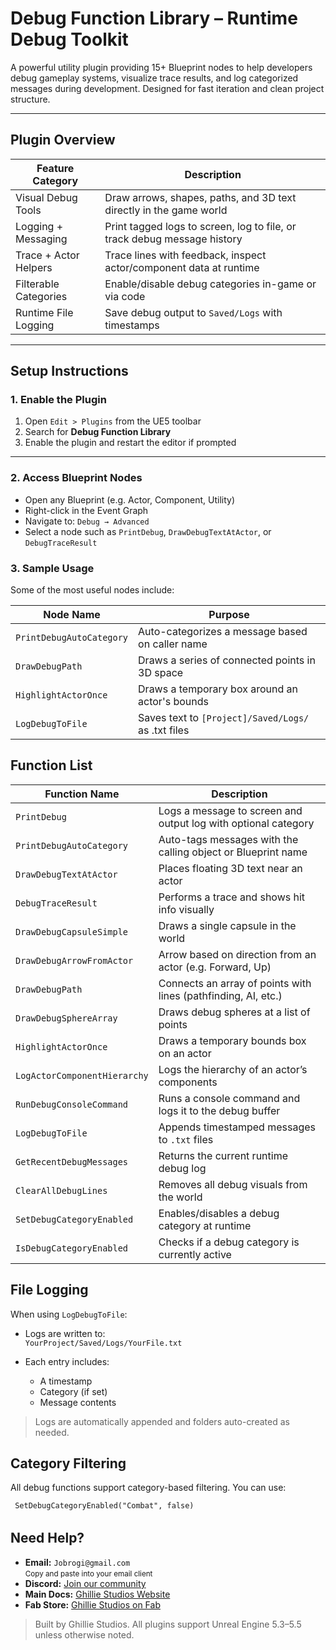 # Debug Function Library – Runtime Debug Toolkit

A powerful utility plugin providing 15+ Blueprint nodes to help developers debug gameplay systems, visualize trace results, and log categorized messages during development. Designed for fast iteration and clean project structure.

---

## Plugin Overview

| Feature Category      | Description                                                              |
| --------------------- | ------------------------------------------------------------------------ |
| Visual Debug Tools    | Draw arrows, shapes, paths, and 3D text directly in the game world       |
| Logging + Messaging   | Print tagged logs to screen, log to file, or track debug message history |
| Trace + Actor Helpers | Trace lines with feedback, inspect actor/component data at runtime       |
| Filterable Categories | Enable/disable debug categories in-game or via code                      |
| Runtime File Logging  | Save debug output to `Saved/Logs` with timestamps                        |

---

## Setup Instructions

### 1. Enable the Plugin

1. Open `Edit > Plugins` from the UE5 toolbar
2. Search for **Debug Function Library**
3. Enable the plugin and restart the editor if prompted

---

### 2. Access Blueprint Nodes

- Open any Blueprint (e.g. Actor, Component, Utility)
- Right-click in the Event Graph
- Navigate to: `Debug → Advanced`
- Select a node such as `PrintDebug`, `DrawDebugTextAtActor`, or `DebugTraceResult`

### 3. Sample Usage

Some of the most useful nodes include:

| Node Name                | Purpose                                             |
| ------------------------ | --------------------------------------------------- |
| `PrintDebugAutoCategory` | Auto-categorizes a message based on caller name     |
| `DrawDebugPath`          | Draws a series of connected points in 3D space      |
| `HighlightActorOnce`     | Draws a temporary box around an actor's bounds      |
| `LogDebugToFile`         | Saves text to `[Project]/Saved/Logs/` as .txt files |

## Function List

| Function Name                | Description                                                    |
| ---------------------------- | -------------------------------------------------------------- |
| `PrintDebug`                 | Logs a message to screen and output log with optional category |
| `PrintDebugAutoCategory`     | Auto-tags messages with the calling object or Blueprint name   |
| `DrawDebugTextAtActor`       | Places floating 3D text near an actor                          |
| `DebugTraceResult`           | Performs a trace and shows hit info visually                   |
| `DrawDebugCapsuleSimple`     | Draws a single capsule in the world                            |
| `DrawDebugArrowFromActor`    | Arrow based on direction from an actor (e.g. Forward, Up)      |
| `DrawDebugPath`              | Connects an array of points with lines (pathfinding, AI, etc.) |
| `DrawDebugSphereArray`       | Draws debug spheres at a list of points                        |
| `HighlightActorOnce`         | Draws a temporary bounds box on an actor                       |
| `LogActorComponentHierarchy` | Logs the hierarchy of an actor’s components                    |
| `RunDebugConsoleCommand`     | Runs a console command and logs it to the debug buffer         |
| `LogDebugToFile`             | Appends timestamped messages to `.txt` files                   |
| `GetRecentDebugMessages`     | Returns the current runtime debug log                          |
| `ClearAllDebugLines`         | Removes all debug visuals from the world                       |
| `SetDebugCategoryEnabled`    | Enables/disables a debug category at runtime                   |
| `IsDebugCategoryEnabled`     | Checks if a debug category is currently active                 |

## File Logging

When using `LogDebugToFile`:

- Logs are written to:  
  `YourProject/Saved/Logs/YourFile.txt`

- Each entry includes:
  - A timestamp
  - Category (if set)
  - Message contents

> Logs are automatically appended and folders auto-created as needed.

## Category Filtering

All debug functions support category-based filtering. You can use:

<pre><code> SetDebugCategoryEnabled("Combat", false)</pre></code>

<div style="margin-top: 2rem;"></div>

<h2>Need Help?</h2>

<ul>
  <li>
     <strong>Email:</strong> <code>Jobrogi@gmail.com</code><br />
    <small>Copy and paste into your email client</small>
  </li>
  <li>
     <strong>Discord:</strong>
    <a href="https://discord.gg/AFVyqXBSRW" target="_blank" rel="noopener noreferrer">
      Join our community
    </a>
  </li>
  <li>
     <strong>Main Docs:</strong>
    <a href="https://jobrogi.github.io/GhillieStudios" target="_blank" rel="noopener noreferrer">
      Ghillie Studios Website
    </a>
  </li>
  <li>
     <strong>Fab Store:</strong>
    <a href="https://www.fab.com/sellers/Ghillie%20Studios" target="_blank" rel="noopener noreferrer">
      Ghillie Studios on Fab
    </a>
  </li>
</ul>

<blockquote>
  Built by Ghillie Studios. All plugins support Unreal Engine 5.3–5.5 unless otherwise noted.
</blockquote>
